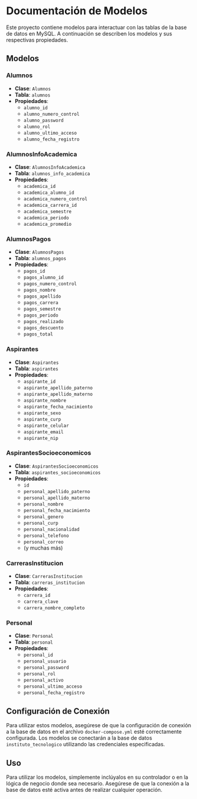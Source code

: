 # Documentación de Modelos

Este proyecto contiene modelos para interactuar con las tablas de la base de datos en MySQL. A continuación se describen los modelos y sus respectivas propiedades.

## Modelos

### Alumnos
- **Clase**: `Alumnos`
- **Tabla**: `alumnos`
- **Propiedades**:
  - `alumno_id`
  - `alumno_numero_control`
  - `alumno_password`
  - `alumno_rol`
  - `alumno_ultimo_acceso`
  - `alumno_fecha_registro`

### AlumnosInfoAcademica
- **Clase**: `AlumnosInfoAcademica`
- **Tabla**: `alumnos_info_academica`
- **Propiedades**:
  - `academica_id`
  - `academica_alumno_id`
  - `academica_numero_control`
  - `academica_carrera_id`
  - `academica_semestre`
  - `academica_periodo`
  - `academica_promedio`

### AlumnosPagos
- **Clase**: `AlumnosPagos`
- **Tabla**: `alumnos_pagos`
- **Propiedades**:
  - `pagos_id`
  - `pagos_alumno_id`
  - `pagos_numero_control`
  - `pagos_nombre`
  - `pagos_apellido`
  - `pagos_carrera`
  - `pagos_semestre`
  - `pagos_periodo`
  - `pagos_realizado`
  - `pagos_descuento`
  - `pagos_total`

### Aspirantes
- **Clase**: `Aspirantes`
- **Tabla**: `aspirantes`
- **Propiedades**:
  - `aspirante_id`
  - `aspirante_apellido_paterno`
  - `aspirante_apellido_materno`
  - `aspirante_nombre`
  - `aspirante_fecha_nacimiento`
  - `aspirante_sexo`
  - `aspirante_curp`
  - `aspirante_celular`
  - `aspirante_email`
  - `aspirante_nip`

### AspirantesSocioeconomicos
- **Clase**: `AspirantesSocioeconomicos`
- **Tabla**: `aspirantes_socioeconomicos`
- **Propiedades**:
  - `id`
  - `personal_apellido_paterno`
  - `personal_apellido_materno`
  - `personal_nombre`
  - `personal_fecha_nacimiento`
  - `personal_genero`
  - `personal_curp`
  - `personal_nacionalidad`
  - `personal_telefono`
  - `personal_correo`
  - (y muchas más)

### CarrerasInstitucion
- **Clase**: `CarrerasInstitucion`
- **Tabla**: `carreras_institucion`
- **Propiedades**:
  - `carrera_id`
  - `carrera_clave`
  - `carrera_nombre_completo`

### Personal
- **Clase**: `Personal`
- **Tabla**: `personal`
- **Propiedades**:
  - `personal_id`
  - `personal_usuario`
  - `personal_password`
  - `personal_rol`
  - `personal_activo`
  - `personal_ultimo_acceso`
  - `personal_fecha_registro`

## Configuración de Conexión

Para utilizar estos modelos, asegúrese de que la configuración de conexión a la base de datos en el archivo `docker-compose.yml` esté correctamente configurada. Los modelos se conectarán a la base de datos `instituto_tecnologico` utilizando las credenciales especificadas.

## Uso

Para utilizar los modelos, simplemente inclúyalos en su controlador o en la lógica de negocio donde sea necesario. Asegúrese de que la conexión a la base de datos esté activa antes de realizar cualquier operación.